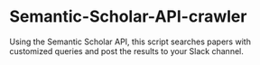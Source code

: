 # Semantic-Scholar-API-crawler
Using the Semantic Scholar API, this script searches papers with customized queries and post the results to your Slack channel.
